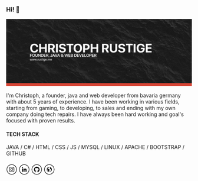 ### Hi! 👋

<img src="https://raw.githubusercontent.com/miit0o/miit0o/master/banner.png" alt="Banner about Christoph Rustige">

I'm Christoph, a founder, java and web developer from bavaria germany with about 5 years of experience.
I have been working in various fields, starting from gaming, to developing, to sales and ending with my own company doing tech repairs.
I have always been hard working and goal's focused with proven results.

#### TECH STACK

JAVA / C# / HTML / CSS / JS / MYSQL / LINUX / APACHE / BOOTSTRAP / GITHUB

####

<a href="https://www.instagram.com/christoph.rse" target="_blank"><img src="https://raw.githubusercontent.com/miit0o/miit0o/master/ig.png" alt="Instagram" width="30"></a>
<a href="https://www.linkedin.com/in/christoph-rustige-44956b193/" target="_blank"><img src="https://raw.githubusercontent.com/miit0o/miit0o/master/in.png" alt="LinkedIn" width="30"></a>
<a href="https://github.com/miit0o" target="_blank"><img src="https://raw.githubusercontent.com/miit0o/miit0o/master/git.png" alt="GitHub" width="30"></a>
<a href="https://rustige.me/" target="_blank"><img src="https://raw.githubusercontent.com/miit0o/miit0o/master/www.png" alt="Website" width="30"></a>